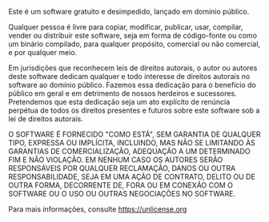 Este é um software gratuito e desimpedido, lançado em domínio público.

Qualquer pessoa é livre para copiar, modificar, publicar, usar, compilar, vender ou distribuir este software, seja em forma de código-fonte ou como um binário compilado, para qualquer propósito, comercial ou não comercial, e por qualquer meio.

Em jurisdições que reconhecem leis de direitos autorais, o autor ou autores deste software dedicam qualquer e todo interesse de direitos autorais no software ao domínio público. Fazemos essa dedicação para o benefício do público em geral e em detrimento de nossos herdeiros e sucessores. Pretendemos que esta dedicação seja um ato explícito de renúncia perpétua de todos os direitos presentes e futuros sobre este software sob a lei de direitos autorais.

O SOFTWARE É FORNECIDO "COMO ESTÁ", SEM GARANTIA DE QUALQUER TIPO, EXPRESSA OU IMPLÍCITA, INCLUINDO, MAS NÃO SE LIMITANDO ÀS GARANTIAS DE COMERCIALIZAÇÃO, ADEQUAÇÃO A UM DETERMINADO FIM E NÃO VIOLAÇÃO. EM NENHUM CASO OS AUTORES SERÃO RESPONSÁVEIS POR QUALQUER RECLAMAÇÃO, DANOS OU OUTRA RESPONSABILIDADE, SEJA EM UMA AÇÃO DE CONTRATO, DELITO OU DE OUTRA FORMA, DECORRENTE DE, FORA OU EM CONEXÃO COM O SOFTWARE OU O USO OU OUTRAS NEGOCIAÇÕES NO SOFTWARE.

Para mais informações, consulte https://unlicense.org